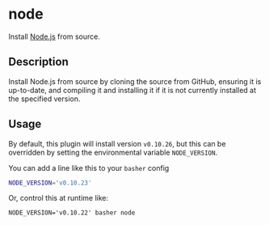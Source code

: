 node
====

Install [Node.js](http://nodejs.org/) from source.

Description
-----------

Install Node.js from source by cloning the source from GitHub, ensuring
it is up-to-date, and compiling it and installing it if it is not currently
installed at the specified version.

Usage
-----

By default, this plugin will install version `v0.10.26`, but this can be overridden
by setting the environmental variable `NODE_VERSION`.

You can add a line like this to your `basher` config

``` bash
NODE_VERSION='v0.10.23'
```

Or, control this at runtime like:

    NODE_VERSION='v0.10.22' basher node
